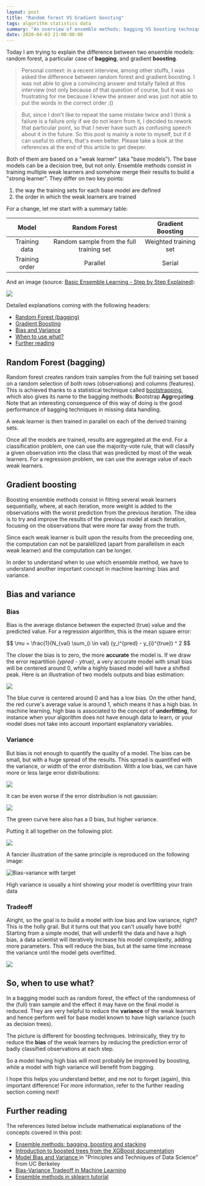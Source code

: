 ```yaml
---
layout: post
title: "Random forest VS Gradient boosting"
tags: algorithm statistics data
summary: "An overview of ensemble methods: bagging VS boosting techniques."
date: 2020-04-03 21:00:00:00
---
```


Today I am trying to explain the difference between two ensemble models: random forest, a particular case of **bagging**, and gradient **boosting**.

> Personal context: in a recent interview, among other stuffs, I was asked the difference between random forest and gradient boosting. I was not able to give a convincing answer and totally failed at this interview (not only because of that question of course, but it was so frustrating for me because I knew the answer and was just not able to put the words in the correct order :()

> But, since I don't like to repeat the same mistake twice and I think a failure is a failure only if we do not learn from it, I decided to rework that particular point, so that I never have such as confusing speech about it in the future. So this post is mainly a note to myself, but if it can useful to others, that's even better. Please take a look at the references at the end of this article to get deeper.


Both of them are based on a "weak learner" (aka "base models"). The base models can be a decision tree, but not only. Ensemble methods consist in training multiple weak learners and somehow merge their results to build a "strong learner". They differ on two key points:

1. the way the training sets for each base model are defined
2. the order in which the weak learners are trained

For a change, let me start with a summary table:

|      Model     | Random Forest | Gradient Boosting |
|:--------------:|:-------------:|:-----------------:|
| Training data  | Random sample from the full training set | Weighted training set |
| Training order | Parallel | Serial |

And an image (source: [Basic Ensemble Learning - Step by Step Explained](https://towardsdatascience.com/basic-ensemble-learning-random-forest-adaboost-gradient-boosting-step-by-step-explained-95d49d1e2725)):

![](https://miro.medium.com/max/2000/1*bUySDOFp1SdzJXWmWJsXRQ.png)

Detailed explanations coming with the following headers:

- [Random Forest (bagging)](#random-forest-bagging)
- [Gradient Boosting](#gradient-boosting)
- [Bias and Variance](#bias-and-variance)
- [When to use what?](#when-to-use-what)
- [Further reading](#further-reading)


## Random Forest (bagging)

Random forest creates random train samples from the full training set based on a random selection of both rows (observations) and columns (features). This is achieved thanks to a statistical technique called [bootstrapping](https://en.wikipedia.org/wiki/Bootstrapping_(statistics)), which also gives its name to the bagging methods: **B**ootstrap **Agg**regat**ing**. Note that an interesting consequence of this way of doing is the good performance of bagging techniques in missing data handling.

A weak learner is then trained in parallel on each of the derived training sets.

Once all the models are trained, results are aggregated at the end. For a classification problem, one can use the majority-vote rule, that will classify a given observation into the class that was predicted by most of the weak learners. For a regression problem, we can use the average value of each weak learners.


## Gradient boosting

Boosting ensemble methods consist in fitting several weak learners sequentially, where, at each iteration, more weight is added to the observations with the worst prediction from the previous iteration. The idea is to try and improve the results of the previous model at each iteration, focusing on the observations that were more far away from the truth.

Since each weak learner is built upon the results from the preceeding one, the computation can not be paralellized (apart from parallelism in each weak learner) and the computation can be longer.



In order to understand when to use which ensemble method, we have to understand another important concept in machine learning: bias and variance.


## Bias and variance

### Bias

Bias is the average distance between the expected (true) value and the predicted value. For a regression algorithm, this is the mean square error:

$$
\mu = \frac{1}{N_{val} \sum_{i \in val} (y_i^{pred} - y_{i}^{true}) ^ 2
$$

The closer the bias is to zero, the more **accurate** the model is. If we draw the error repartition _(ypred - ytrue)_, a very accurate model with small bias will be centered around 0, while a highly biased model will have a shifted peak. Here is an illustration of two models outputs and bias estimation:

![](/img/posts/bias.png)

The blue curve is centered around 0 and has a low bias. On the other hand, the red curve's average value is around 1, which means it has a high bias. In machine learning, high bias is associated to the concept of **underfitting**, for instance when your algorithm does not have enough data to learn, or your model does not take into account important explanatory variables.


### Variance

But bias is not enough to quantify the quality of a model. The bias can be small, but with a huge spread of the results. This spread is quantified with the variance, or width of the error distribution. With a low bias, we can have more or less large error distributions:

![](/img/posts/variance.png)

It can be even worse if the error distribution is not gaussian:

![](/img/posts/variance2.png)

The green curve here also has a 0 bias, but higher variance.

Putting it all together on the following plot:

![](/img/posts/bias_variance.png)

A fancier illustration of the same principle is reproduced on the following image:

![Bias-variance with target](https://steemitimages.com/p/NTy4GV6ooFRkjTArCrebYc2WCCmX2KY4SfTbUDpHWd3cmDQEGX7c8hJ1fVfkQAf9mpPQji7tszapneVrLwuKLfdyJuwCsGNTHRnUejSXUCeYJyqTK5u1zmv51Uk1vxmG7CddDRMQxcF37SunaaiyARkuM3We5s5C4Btqa3mY?format=match&mode=fit&width=640)

High variance is usually a hint showing your model is overfitting your train data

### Tradeoff

Alright, so the goal is to build a model with low bias and low variance, right? This is the holly grail. But it turns out that you can't usually have both! Starting from a simple model, that will underfit the data and have a high bias, a data scientist will iteratively increase his model complexity, adding more parameters. This will reduce the bias, but at the same time increase the variance until the model gets overfitted.

![](https://files.ai-pool.com/a/eba93f5a75070f0fbb9d86bec8a009e9.png)


## So, when to use what?

In a bagging model such as random forest, the effect of the randomness of the (full) train sample and the effect it may have on the final model is reduced. They are very helpful to reduce the **variance** of the weak learners and hence perform well for base model known to have high variance (such as decision trees).

The picture is different for boosting techniques. Intrinsically, they try to reduce the **bias** of the weak learners by reducing the prediction error of badly classified observations at each step.

So a model having high bias will most probably be improved by boosting, while a model with high variance will benefit from bagging.



I hope this helps you understand better, and me not to forget (again), this important difference! For more information, refer to the further reading section coming next!


## Further reading

The references listed below include mathematical explanations of the concepts covered in this post:

- [Ensemble methods: bagging, boosting and stacking](https://towardsdatascience.com/ensemble-methods-bagging-boosting-and-stacking-c9214a10a205)
- [Introduction to boosted trees from the XGBoost documentation](https://xgboost.readthedocs.io/en/latest/tutorials/model.html)
- [Model Bias and Variance ](https://www.textbook.ds100.org/ch/15/bias_modeling.html) in "Principles and Techniques of Data Science" from UC Berkeley
- [Bias-Variance Tradeoff in Machine Learning](https://ai-pool.com/a/s/bias-variance-tradeoff-in-machine-learning)
- [Ensemble methods in sklearn tutorial](https://scikit-learn.org/stable/modules/ensemble.html)
